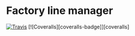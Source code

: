 # Factory line manager
  [![Travis][build-badge]][build]
  [![Coveralls][coveralls-badge]][coveralls]


  [build-badge]: https://img.shields.io/travis/nik27090/testCI/master.png?style=flat-square
  [build]: https://travis-ci.org/nik27090/testCI